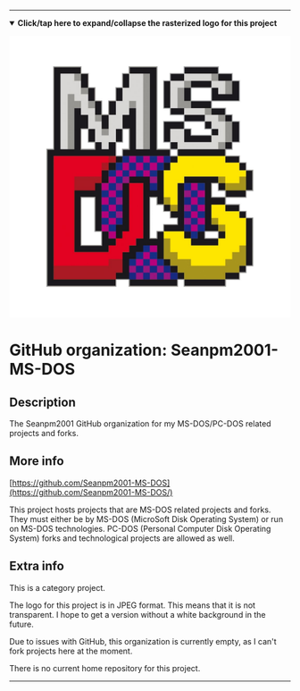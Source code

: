 
***

<!--
<details><summary><b lang="en">Click/tap here to expand/collapse the vectorized logo for this project</b></summary>

![coredump-Keepass-dock-icon.svg failed to load. The file may be missing or corrupt. Check the file path for errors first.](/AdditionalInfo/2/Seanpm2001-MS-DOS/coredump-Keepass-dock-icon.svg)

</details>
!-->

<details open><summary><b lang="en">Click/tap here to expand/collapse the rasterized logo for this project</b></summary>

![MS-DOS_Logo1.jpeg failed to load. The file may be missing or corrupt. Check the file path for errors first.](/AdditionalInfo/2/Seanpm2001-MS-DOS/MS-DOS_Logo1.jpeg)

</details>

# GitHub organization: Seanpm2001-MS-DOS

## Description

The Seanpm2001 GitHub organization for my MS-DOS/PC-DOS related projects and forks.

## More info

[https://github.com/Seanpm2001-MS-DOS](https://github.com/Seanpm2001-MS-DOS/)

This project hosts projects that are MS-DOS related projects and forks. They must either be by MS-DOS (MicroSoft Disk Operating System) or run on MS-DOS technologies. PC-DOS (Personal Computer Disk Operating System) forks and technological projects are allowed as well.


## Extra info

This is a category project.

The logo for this project is in JPEG format. This means that it is not transparent. I hope to get a version without a white background in the future.

Due to issues with GitHub, this organization is currently empty, as I can't fork projects here at the moment.

<!--

The homepage for <project> is located <here>

!-->

There is no current home repository for this project.

***
